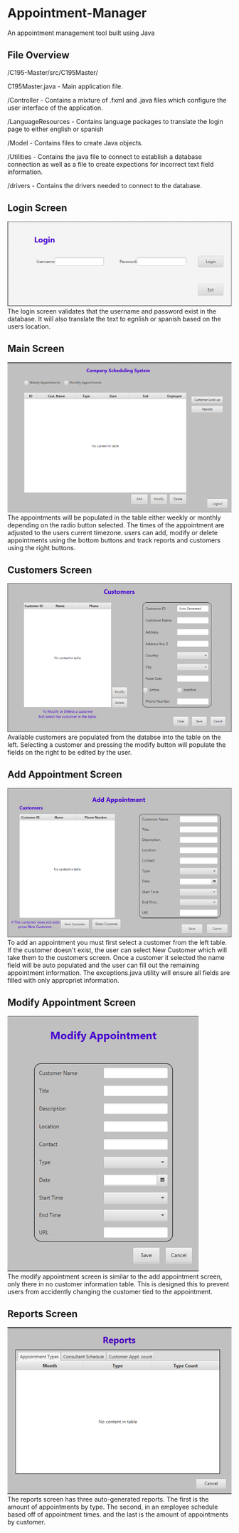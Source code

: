 # Appointment-Manager
An appointment management tool built using Java </br>

## File Overview </br>
/C195-Master/src/C195Master/ </br>

 C195Master.java - Main application file.
 
 /Controller - Contains a mixture of .fxml and .java files which configure the user interface of the application.
 
 /LanguageResources - Contains language packages to translate the login page to either english or spanish
 
 /Model - Contains files to create Java objects.
 
 /Utilities - Contains the java file to connect to establish a database connection as well as a file to create expections for incorrect text field information.
 
 /drivers - Contains the drivers needed to connect to the database.
 

## Login Screen </br>
 ![alt text](https://github.com/Aaron-Artz/Appointment-Manager/blob/main/Appointment-Manager-Pictures/LoginScreen.PNG?raw=true)</br>
 The login screen validates that the username and password exist in the database. It will also translate the text to egnlish or spanish based on the users location.
 
## Main Screen </br>
 ![alt text](https://github.com/Aaron-Artz/Appointment-Manager/blob/main/Appointment-Manager-Pictures/MainScreen.PNG?raw=true)</br>
 The appointments will be populated in the table either weekly or monthly depending on the radio button selected. The times of the appointment are adjusted to the users current timezone. users can add, modify or delete appointments using the bottom buttons and track reports and customers using the right buttons.

## Customers Screen </br>
 ![alt text](https://github.com/Aaron-Artz/Appointment-Manager/blob/main/Appointment-Manager-Pictures/CustomerScreen.PNG?raw=true)</br>
 Available customers are populated from the databse into the table on the left. Selecting a customer and pressing the modify button will populate the fields on the right to be edited by the user.

## Add Appointment Screen </br>
 ![alt text](https://github.com/Aaron-Artz/Appointment-Manager/blob/main/Appointment-Manager-Pictures/AddAppointmentScreen.PNG?raw=true)</br>
 To add an appointment you must first select a customer from the left table. If the customer doesn't exist, the user can select New Customer which will take them to the customers screen. Once a customer it selected the name field will be auto populated and the user can fill out the remaining appointment information. The exceptions.java utility will ensure all fields are filled with only appropriet information.

## Modify Appointment Screen </br>
 ![alt text](https://github.com/Aaron-Artz/Appointment-Manager/blob/main/Appointment-Manager-Pictures/ModifyAppointmentScreen.PNG?raw=true)</br>
The modify appointment screen is similar to the add appointment screen, only there in no customer information table. This is designed this to prevent users from accidently changing the customer tied to the appointment.

## Reports Screen </br>
 ![alt text](https://github.com/Aaron-Artz/Appointment-Manager/blob/main/Appointment-Manager-Pictures/ReportsScreen.PNG?raw=true)</br>
 The reports screen has three auto-generated reports. The first is the amount of appointments by type. The second, in an employee schedule based off of appointment times. and the last is the amount of appointments by customer.
